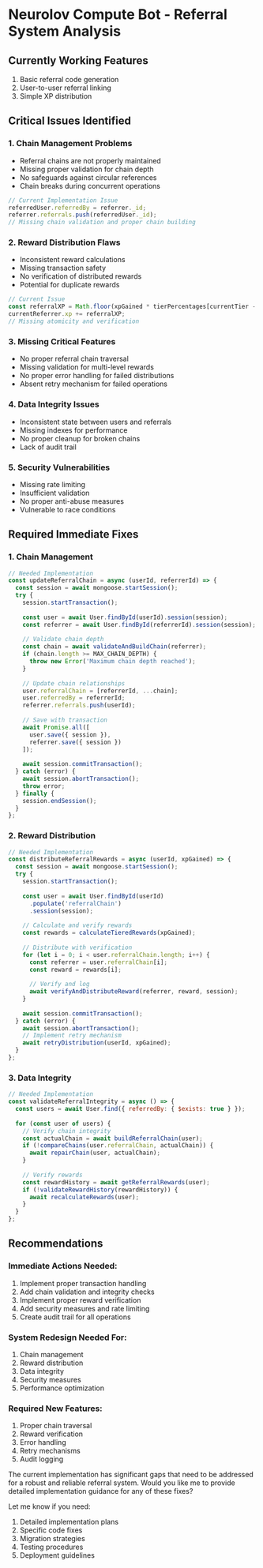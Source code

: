 # Neurolov Compute Bot - Referral System Analysis

## Currently Working Features
1. Basic referral code generation
2. User-to-user referral linking
3. Simple XP distribution

## Critical Issues Identified

### 1. Chain Management Problems
- Referral chains are not properly maintained
- Missing proper validation for chain depth
- No safeguards against circular references
- Chain breaks during concurrent operations
```javascript
// Current Implementation Issue
referredUser.referredBy = referrer._id;
referrer.referrals.push(referredUser._id);
// Missing chain validation and proper chain building
```

### 2. Reward Distribution Flaws
- Inconsistent reward calculations
- Missing transaction safety
- No verification of distributed rewards
- Potential for duplicate rewards
```javascript
// Current Issue
const referralXP = Math.floor(xpGained * tierPercentages[currentTier - 1]);
currentReferrer.xp += referralXP;
// Missing atomicity and verification
```

### 3. Missing Critical Features
- No proper referral chain traversal
- Missing validation for multi-level rewards
- No proper error handling for failed distributions
- Absent retry mechanism for failed operations

### 4. Data Integrity Issues
- Inconsistent state between users and referrals
- Missing indexes for performance
- No proper cleanup for broken chains
- Lack of audit trail

### 5. Security Vulnerabilities
- Missing rate limiting
- Insufficient validation
- No proper anti-abuse measures
- Vulnerable to race conditions

## Required Immediate Fixes

### 1. Chain Management
```javascript
// Needed Implementation
const updateReferralChain = async (userId, referrerId) => {
  const session = await mongoose.startSession();
  try {
    session.startTransaction();
    
    const user = await User.findById(userId).session(session);
    const referrer = await User.findById(referrerId).session(session);
    
    // Validate chain depth
    const chain = await validateAndBuildChain(referrer);
    if (chain.length >= MAX_CHAIN_DEPTH) {
      throw new Error('Maximum chain depth reached');
    }
    
    // Update chain relationships
    user.referralChain = [referrerId, ...chain];
    user.referredBy = referrerId;
    referrer.referrals.push(userId);
    
    // Save with transaction
    await Promise.all([
      user.save({ session }),
      referrer.save({ session })
    ]);
    
    await session.commitTransaction();
  } catch (error) {
    await session.abortTransaction();
    throw error;
  } finally {
    session.endSession();
  }
};
```

### 2. Reward Distribution
```javascript
// Needed Implementation
const distributeReferralRewards = async (userId, xpGained) => {
  const session = await mongoose.startSession();
  try {
    session.startTransaction();
    
    const user = await User.findById(userId)
      .populate('referralChain')
      .session(session);
    
    // Calculate and verify rewards
    const rewards = calculateTieredRewards(xpGained);
    
    // Distribute with verification
    for (let i = 0; i < user.referralChain.length; i++) {
      const referrer = user.referralChain[i];
      const reward = rewards[i];
      
      // Verify and log
      await verifyAndDistributeReward(referrer, reward, session);
    }
    
    await session.commitTransaction();
  } catch (error) {
    await session.abortTransaction();
    // Implement retry mechanism
    await retryDistribution(userId, xpGained);
  }
};
```

### 3. Data Integrity
```javascript
// Needed Implementation
const validateReferralIntegrity = async () => {
  const users = await User.find({ referredBy: { $exists: true } });
  
  for (const user of users) {
    // Verify chain integrity
    const actualChain = await buildReferralChain(user);
    if (!compareChains(user.referralChain, actualChain)) {
      await repairChain(user, actualChain);
    }
    
    // Verify rewards
    const rewardHistory = await getReferralRewards(user);
    if (!validateRewardHistory(rewardHistory)) {
      await recalculateRewards(user);
    }
  }
};
```

## Recommendations

### Immediate Actions Needed:
1. Implement proper transaction handling
2. Add chain validation and integrity checks
3. Implement proper reward verification
4. Add security measures and rate limiting
5. Create audit trail for all operations

### System Redesign Needed For:
1. Chain management
2. Reward distribution
3. Data integrity
4. Security measures
5. Performance optimization

### Required New Features:
1. Proper chain traversal
2. Reward verification
3. Error handling
4. Retry mechanisms
5. Audit logging

The current implementation has significant gaps that need to be addressed for a robust and reliable referral system. Would you like me to provide detailed implementation guidance for any of these fixes?

Let me know if you need:
1. Detailed implementation plans
2. Specific code fixes
3. Migration strategies
4. Testing procedures
5. Deployment guidelines
